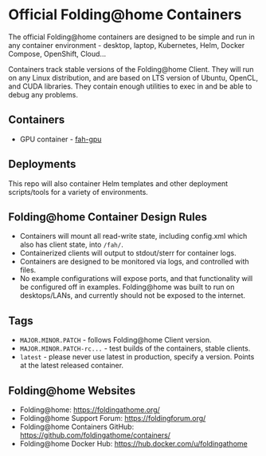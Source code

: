 # Official Folding@home Containers

The official Folding@home containers are designed to be simple and run
in any container environment - desktop, laptop, Kubernetes, Helm,
Docker Compose, OpenShift, Cloud...

Containers track stable versions of the Folding@home Client. They will
run on any Linux distribution, and are based on LTS version of Ubuntu,
OpenCL, and CUDA libraries. They contain enough utilities to exec in and be
able to debug any problems.

## Containers

* GPU container - [fah-gpu](fah-gpu/)

## Deployments

This repo will also container Helm templates and other deployment
scripts/tools for a variety of environments.

## Folding@home Container Design Rules

* Containers will mount all read-write state, including config.xml
  which also has client state, into `/fah/`.
* Containerized clients will output to stdout/sterr for container logs.
* Containers are designed to be monitored via logs, and controlled with files.
* No example configurations will expose ports, and that functionality will
  be configured off in examples. Folding@home was built to run on
  desktops/LANs, and currently should not be exposed to the internet.

## Tags

* `MAJOR.MINOR.PATCH` - follows Folding@home Client version.
* `MAJOR.MINOR.PATCH-rc...` - test builds of the containers, stable clients.
* `latest` - please never use latest in production, specify a version. Points
  at the latest released container.

## Folding@home Websites

* Folding@home: https://foldingathome.org/
* Folding@home Support Forum: <https://foldingforum.org/>
* Folding@home Containers GitHub: <https://github.com/foldingathome/containers/>
* Folding@home Docker Hub: <https://hub.docker.com/u/foldingathome>
